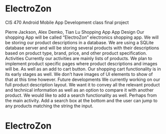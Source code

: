 # ElectroZon
CIS 470 Android Mobile App Development class final project

Pierre Jackson, Alex Demko, Tian Lu
Shopping App
App Design
Our shopping App will be called “ElectroZon” electronics shopping app. 
We will be storing our product descriptions in a database. We are using a SQLite database server and will be storing several 
products with their descriptions based on product type, brand, price, and other product specification.
Activities
Currently our activities are mainly lists of products. 
We plan to implement product specific pages where product descriptions and images will be. 
As well as an add to cart button. Our shopping cart functionality is in its early stages as well. 
We don’t have images of UI elements to show of that at this time however.
Future developments
We currently working on our full product description layout. We want it to convey all the relevant product and technical 
information as well as an option to compare it with another product. We would like to add a search functionality as well. 
Perhaps from the main activity. Add a search box at the bottom and the user can jump to any products matching the string 
the input.
# ElectroZon
